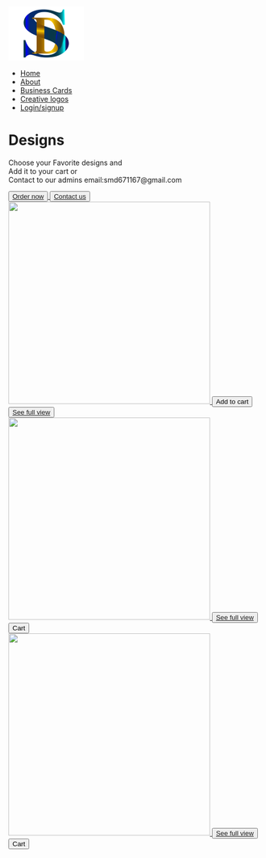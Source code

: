 <html>
<head>
<title>Sahabul Designs</title>
<link rel="stylesheet" href="css.css"
</head>
<body>
<div class="banner">
<div class="navbar">
  <img src="logo.png" class="logo">
  <ul>
        <li><a href="#">Home</a></li>
		<li><a href="#">About</a></li>
		<li><a href="#">Business Cards</a></li>
		<li><a href="#">Creative logos</a></li>
		<li><a href="#">Login/signup</a></li>
  </ul>
</div>
<div class="content">
	<h1>Designs</h1>
	<p> Choose your Favorite designs and <br>Add it to your cart or<br>Contact to our admins email:smd671167@gmail.com</p>
	<div>
		<button type="button"><span></span><a href="www.smd671167@gmail.com"> Order now</button>
		<button type="button"><span></span><a href="https://www.facebook.com/mdsahabul123"> Contact us</button>
	</div>
</div>
</div>
<div class="row">
<div class="column">
<img class="responsive-image" src="G:\designer web\Behance 2nd 2.jpg" width="400px" height="400px">
<button type="button">Add to cart </button>
<button type="button"><a href="G:\designer web\Behance 2nd 2.jpg">See full view</button>
</div>
<div class="column">
<img class="responsive-image" src="G:\designer web\Behance 2nd 3.jpg" width="400px" height="400px">
<button type="button"><a href="G:\designer web\Behance 2nd 3.jpg">See full view</button>
<button type="button">Cart</button>
</div>
<div class="column">
<img class="responsive-image" src="G:\designer web\Behance 2nd 3.jpg" width="400px" height="400px">
<button type="button"><a href="G:\designer web\Behance 2nd 3.jpg">See full view</button>
<button type="button">Cart</button>
</div>
</div>
</body>
</html>
